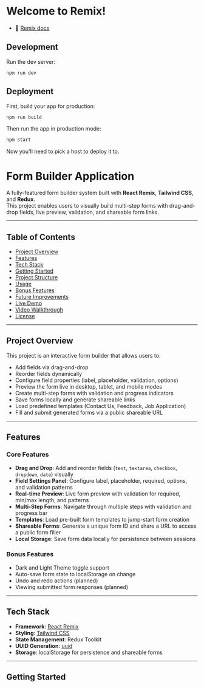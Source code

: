 # Welcome to Remix!

- 📖 [Remix docs](https://remix.run/docs)

## Development

Run the dev server:

```shellscript
npm run dev
```

## Deployment

First, build your app for production:

```sh
npm run build
```

Then run the app in production mode:

```sh
npm start
```

Now you'll need to pick a host to deploy it to.


# Form Builder Application

A fully-featured form builder system built with **React Remix**, **Tailwind CSS**, and **Redux**.  
This project enables users to visually build multi-step forms with drag-and-drop fields, live preview, validation, and shareable form links.

---

## Table of Contents

- [Project Overview](#project-overview)  
- [Features](#features)  
- [Tech Stack](#tech-stack)  
- [Getting Started](#getting-started)  
- [Project Structure](#project-structure)  
- [Usage](#usage)  
- [Bonus Features](#bonus-features)  
- [Future Improvements](#future-improvements)  
- [Live Demo](#live-demo)  
- [Video Walkthrough](#video-walkthrough)  
- [License](#license)

---

## Project Overview

This project is an interactive form builder that allows users to:

- Add fields via drag-and-drop  
- Reorder fields dynamically  
- Configure field properties (label, placeholder, validation, options)  
- Preview the form live in desktop, tablet, and mobile modes  
- Create multi-step forms with validation and progress indicators  
- Save forms locally and generate shareable links  
- Load predefined templates (Contact Us, Feedback, Job Application)  
- Fill and submit generated forms via a public shareable URL

---

## Features

### Core Features

- **Drag and Drop**: Add and reorder fields (`text`, `textarea`, `checkbox`, `dropdown`, `date`) visually  
- **Field Settings Panel**: Configure label, placeholder, required, options, and validation patterns  
- **Real-time Preview**: Live form preview with validation for required, min/max length, and patterns  
- **Multi-Step Forms**: Navigate through multiple steps with validation and progress bar  
- **Templates**: Load pre-built form templates to jump-start form creation  
- **Shareable Forms**: Generate a unique form ID and share a URL to access a public form filler  
- **Local Storage**: Save form data locally for persistence between sessions  

### Bonus Features

- Dark and Light Theme toggle support  
- Auto-save form state to localStorage on change  
- Undo and redo actions (planned)  
- Viewing submitted form responses (planned)

---

## Tech Stack

- **Framework**: [React Remix](https://remix.run/)  
- **Styling**: [Tailwind CSS](https://tailwindcss.com/)  
- **State Management**: Redux Toolkit  
- **UUID Generation**: [uuid](https://github.com/uuidjs/uuid)  
- **Storage**: localStorage for persistence and shareable forms  

---

## Getting Started
